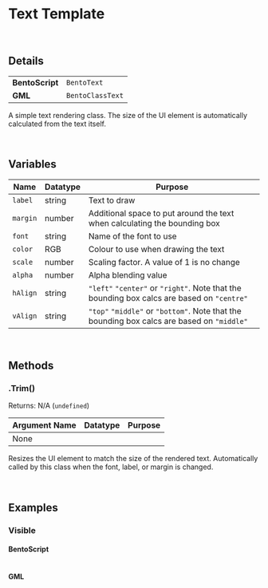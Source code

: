 # Text Template

&nbsp;

## Details

<table>
    <tr>
		<td><b>BentoScript</b></td>
		<td><code>BentoText</code></td>
    </tr>
    <tr>
		<td><b>GML</b></td>
		<td><code>BentoClassText</code></td>
    </tr>
</table>

A simple text rendering class. The size of the UI element is automatically calculated from the text itself.

&nbsp;

## Variables

| Name     | Datatype | Purpose                                                                                    |
|----------|----------|--------------------------------------------------------------------------------------------|
| `label`  | string   | Text to draw                                                                               |
| `margin` | number   | Additional space to put around the text when calculating the bounding box                  |
| `font`   | string   | Name of the font to use                                                                    |
| `color`  | RGB      | Colour to use when drawing the text                                                        |
| `scale`  | number   | Scaling factor. A value of 1 is no change                                                  |
| `alpha`  | number   | Alpha blending value                                                                       |
| `hAlign` | string   | `"left"` `"center"` or `"right"`. Note that the bounding box calcs are based on `"centre"` |
| `vAlign` | string   | `"top"` `"middle"` or `"bottom"`. Note that the bounding box calcs are based on `"middle"` |

&nbsp;

## Methods

### .Trim()

Returns: N/A (`undefined`)

| Argument Name | Datatype | Purpose |
|---------------|----------|---------|
| None          |          |         |

Resizes the UI element to match the size of the rendered text. Automatically called by this class when the font, label, or margin is changed.

&nbsp;

## Examples

### Visible

<!-- tabs:start -->

#### **BentoScript**

```

```

#### **GML**

```

```

<!-- tabs:end -->